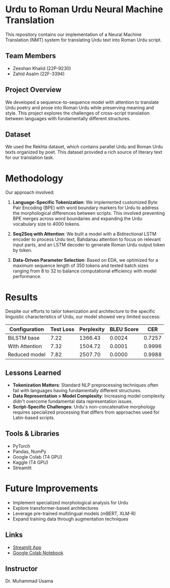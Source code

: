 # Urdu to Roman Urdu Neural Machine Translation

This repository contains our implementation of a Neural Machine Translation (NMT) system for translating Urdu text into Roman Urdu script.

## Team Members

- Zeeshan Khalid (22P-9230)
- Zahid Asalm (22F-3394)

## Project Overview

We developed a sequence-to-sequence model with attention to translate Urdu poetry and prose into Roman Urdu while preserving meaning and style. This project explores the challenges of cross-script translation between languages with fundamentally different structures.

## Dataset

We used the Rekhta dataset, which contains parallel Urdu and Roman Urdu texts organized by poet. This dataset provided a rich source of literary text for our translation task.

# Methodology

Our approach involved:

1. **Language-Specific Tokenization**: We implemented customized Byte Pair Encoding (BPE) with word boundary markers for Urdu to address the morphological differences between scripts. This involved preventing BPE merges across word boundaries and expanding the Urdu vocabulary size to 4000 tokens.

2. **Seq2Seq with Attention**: We built a model with a Bidirectional LSTM encoder to process Urdu text, Bahdanau attention to focus on relevant input parts, and an LSTM decoder to generate Roman Urdu output token by token.

3. **Data-Driven Parameter Selection**: Based on EDA, we optimized for a maximum sequence length of 350 tokens and tested batch sizes ranging from 8 to 32 to balance computational efficiency with model performance.


# Results

Despite our efforts to tailor tokenization and architecture to the specific linguistic characteristics of Urdu, our model showed very limited success:

| Configuration | Test Loss | Perplexity | BLEU Score | CER |
|---------------|-----------|------------|------------|-----|
| BiLSTM base   | 7.22      | 1366.43    | 0.0024     | 0.7257 |
| With Attention| 7.32      | 1504.72    | 0.0001     | 0.9996 |
| Reduced model | 7.82      | 2507.70    | 0.0000     | 0.9988 |

## Lessons Learned

- **Tokenization Matters**: Standard NLP preprocessing techniques often fail with languages having fundamentally different structures.
- **Data Representation > Model Complexity**: Increasing model complexity didn't overcome fundamental data representation issues.
- **Script-Specific Challenges**: Urdu's non-concatenative morphology requires specialized processing that differs from approaches used for Latin-based scripts.

## Tools & Libraries

- PyTorch
- Pandas, NumPy
- Google Colab (T4 GPU)
- Kaggle (T4 GPU)
- Streamlit

# Future Improvements

- Implement specialized morphological analysis for Urdu
- Explore transformer-based architectures
- Leverage pre-trained multilingual models (mBERT, XLM-R)
- Expand training data through augmentation techniques


## Links

- [Streamlit App](https://urdu-to-roman-translation-66.streamlit.app/)
- [Google Colab Notebook](https://colab.research.google.com/drive/1odecof0SpMZrbjyJuNahW-sR_maPsSvI?usp=sharing)

## Instructor

Dr. Muhammad Usama
